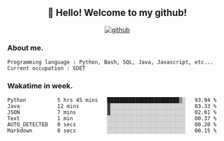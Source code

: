 <h2 align="center">👋 Hello! Welcome to my github! </h2>
<p align="center">
  <a href="https://github.com/usergwen"><img src="https://img.shields.io/badge/GitHub-24292e" alt="github"></a>
</p>

### About me.

```Plain Text
Programming language : Python, Bash, SQL, Java, Javascript, etc...
Current occupation : SDET
```
### Wakatime in week.

<!--START_SECTION:waka-->

```text
Python          5 hrs 45 mins   ███████████████████████▒░   93.94 %
Java            12 mins         ▓░░░░░░░░░░░░░░░░░░░░░░░░   03.33 %
JSON            7 mins          ▓░░░░░░░░░░░░░░░░░░░░░░░░   02.01 %
Text            1 min           ░░░░░░░░░░░░░░░░░░░░░░░░░   00.37 %
AUTO_DETECTED   0 secs          ░░░░░░░░░░░░░░░░░░░░░░░░░   00.20 %
Markdown        0 secs          ░░░░░░░░░░░░░░░░░░░░░░░░░   00.15 %
```

<!--END_SECTION:waka-->
